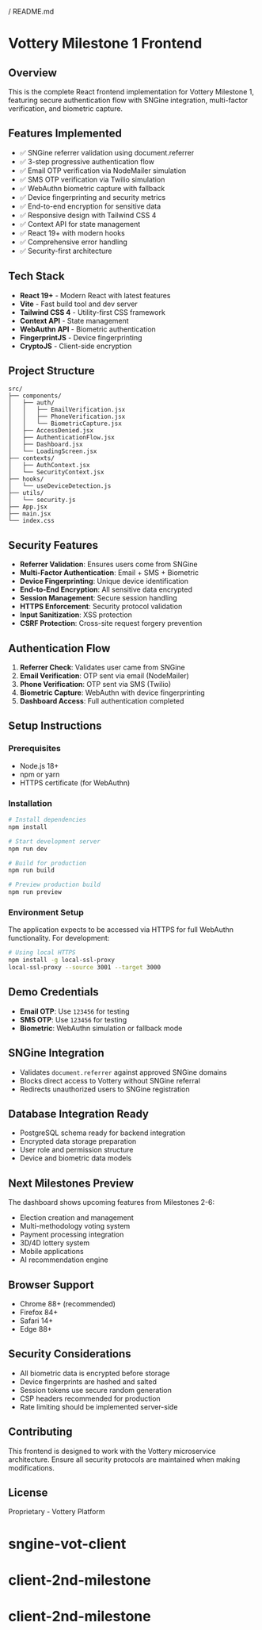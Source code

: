 / README.md
# Vottery Milestone 1 Frontend

## Overview
This is the complete React frontend implementation for Vottery Milestone 1, featuring secure authentication flow with SNGine integration, multi-factor verification, and biometric capture.

## Features Implemented
- ✅ SNGine referrer validation using document.referrer
- ✅ 3-step progressive authentication flow
- ✅ Email OTP verification via NodeMailer simulation
- ✅ SMS OTP verification via Twilio simulation  
- ✅ WebAuthn biometric capture with fallback
- ✅ Device fingerprinting and security metrics
- ✅ End-to-end encryption for sensitive data
- ✅ Responsive design with Tailwind CSS 4
- ✅ Context API for state management
- ✅ React 19+ with modern hooks
- ✅ Comprehensive error handling
- ✅ Security-first architecture

## Tech Stack
- **React 19+** - Modern React with latest features
- **Vite** - Fast build tool and dev server
- **Tailwind CSS 4** - Utility-first CSS framework
- **Context API** - State management
- **WebAuthn API** - Biometric authentication
- **FingerprintJS** - Device fingerprinting
- **CryptoJS** - Client-side encryption

## Project Structure
```
src/
├── components/
│   ├── auth/
│   │   ├── EmailVerification.jsx
│   │   ├── PhoneVerification.jsx
│   │   └── BiometricCapture.jsx
│   ├── AccessDenied.jsx
│   ├── AuthenticationFlow.jsx
│   ├── Dashboard.jsx
│   └── LoadingScreen.jsx
├── contexts/
│   ├── AuthContext.jsx
│   └── SecurityContext.jsx
├── hooks/
│   └── useDeviceDetection.js
├── utils/
│   └── security.js
├── App.jsx
├── main.jsx
└── index.css
```

## Security Features
- **Referrer Validation**: Ensures users come from SNGine
- **Multi-Factor Authentication**: Email + SMS + Biometric
- **Device Fingerprinting**: Unique device identification
- **End-to-End Encryption**: All sensitive data encrypted
- **Session Management**: Secure session handling
- **HTTPS Enforcement**: Security protocol validation
- **Input Sanitization**: XSS protection
- **CSRF Protection**: Cross-site request forgery prevention

## Authentication Flow
1. **Referrer Check**: Validates user came from SNGine
2. **Email Verification**: OTP sent via email (NodeMailer)
3. **Phone Verification**: OTP sent via SMS (Twilio)
4. **Biometric Capture**: WebAuthn with device fingerprinting
5. **Dashboard Access**: Full authentication completed

## Setup Instructions

### Prerequisites
- Node.js 18+ 
- npm or yarn
- HTTPS certificate (for WebAuthn)

### Installation
```bash
# Install dependencies
npm install

# Start development server
npm run dev

# Build for production
npm run build

# Preview production build
npm run preview
```

### Environment Setup
The application expects to be accessed via HTTPS for full WebAuthn functionality. For development:

```bash
# Using local HTTPS
npm install -g local-ssl-proxy
local-ssl-proxy --source 3001 --target 3000
```

## Demo Credentials
- **Email OTP**: Use `123456` for testing
- **SMS OTP**: Use `123456` for testing  
- **Biometric**: WebAuthn simulation or fallback mode

## SNGine Integration
- Validates `document.referrer` against approved SNGine domains
- Blocks direct access to Vottery without SNGine referral
- Redirects unauthorized users to SNGine registration

## Database Integration Ready
- PostgreSQL schema ready for backend integration
- Encrypted data storage preparation
- User role and permission structure
- Device and biometric data models

## Next Milestones Preview
The dashboard shows upcoming features from Milestones 2-6:
- Election creation and management
- Multi-methodology voting system
- Payment processing integration
- 3D/4D lottery system
- Mobile applications
- AI recommendation engine

## Browser Support
- Chrome 88+ (recommended)
- Firefox 84+
- Safari 14+
- Edge 88+

## Security Considerations
- All biometric data is encrypted before storage
- Device fingerprints are hashed and salted
- Session tokens use secure random generation
- CSP headers recommended for production
- Rate limiting should be implemented server-side

## Contributing
This frontend is designed to work with the Vottery microservice architecture. Ensure all security protocols are maintained when making modifications.

## License
Proprietary - Vottery Platform
# sngine-vot-client
# client-2nd-milestone
# client-2nd-milestone
